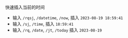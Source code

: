 快速插入当前的时间

- 输入 `/rqsj`, `/datetime`, `/now`, 插入 `2023-08-19 18:59:41`
- 输入 `/sj`, `/time`, 插入 `18:59:41`
- 输入 `/rq`, `/date`, `/jt`, `/today` 插入 `2023-08-19`
